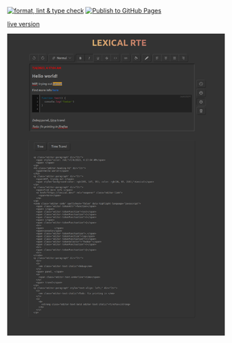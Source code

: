 [![format, lint & type check](https://github.com/willemverbuyst/lexical-rte/actions/workflows/format-lint-type-check.yml/badge.svg)](https://github.com/willemverbuyst/lexical-rte/actions/workflows/format-lint-type-check.yml) [![Publish to GitHub Pages](https://github.com/willemverbuyst/lexical-rte/actions/workflows/publish-to-gh-pages.yml/badge.svg)](https://github.com/willemverbuyst/lexical-rte/actions/workflows/publish-to-gh-pages.yml)

[live version](https://willemverbuyst.github.io/lexical-rte/)

![](./screenshots/Screenshot.png)
